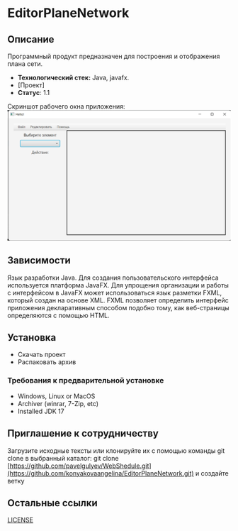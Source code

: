 # EditorPlaneNetwork
## Описание
Программный продукт предназначен для построения и отображения плана сети.
- **Технологический стек:** Java, javafx.
- [Проект]
- **Статус**: 1.1


Скриншот рабочего окна приложения: 
![Image alt](img/Image.png)

## Зависимости
Язык разработки Java. Для создания пользовательского интерфейса используется платформа JavaFX. Для упрощения организации и работы с интерфейсом в JavaFX может использоваться язык разметки FXML, который создан на основе XML. FXML позволяет определить интерфейс приложения декларативным способом подобно тому, как веб-страницы определяются с помощью HTML.

## Установка
- Скачать проект
- Распаковать архив
### Требования к предварительной установке
- Windows, Linux or MacOS
- Archiver (winrar, 7-Zip, etc)
- Installed JDK 17

## Приглашение к сотрудничеству
Загрузите исходные тексты или клонируйте их с помощью команды git clone в выбранный каталог: git clone [https://github.com/pavelgulyev/WebShedule.git](https://github.com/konyakovaangelina/EditorPlaneNetwork.git) и создайте ветку

## Остальные ссылки
[LICENSE](LICENSE)
